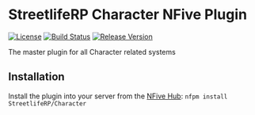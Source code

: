 # StreetlifeRP Character NFive Plugin
[![License](https://img.shields.io/github/license/StreetlifeRP/Character.svg)](LICENSE)
[![Build Status](https://img.shields.io/appveyor/ci/StreetlifeRP/Character/master.svg)](https://ci.appveyor.com/project/StreetlifeRP/Character)
[![Release Version](https://img.shields.io/github/release/StreetlifeRP/Character/all.svg)](https://github.com/StreetlifeRP/Character/releases)

The master plugin for all Character related systems

## Installation
Install the plugin into your server from the [NFive Hub](https://hub.nfive.io/StreetlifeRP/Character): `nfpm install StreetlifeRP/Character`
